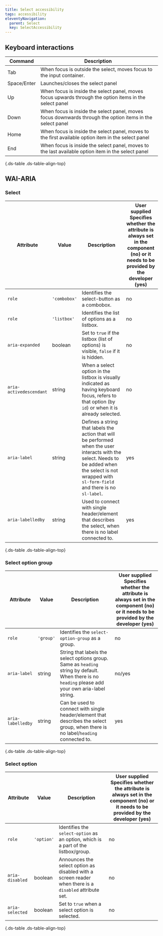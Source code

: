 ```yaml
---
title: Select accessibility
tags: accessibility
eleventyNavigation:
  parent: Select
  key: SelectAccessibility
---
```

<section>

## Keyboard interactions

<div class="ds-table-wrapper">

|Command|Description|
|-|-|
|Tab|When focus is outside the select, moves focus to the input container.|
|Space/Enter|Launches/closes the select panel|
|Up|When focus is inside the select panel, moves focus upwards through the option items in the select panel|
|Down|When focus is inside the select panel, moves focus downwards through the option items in the select panel|
|Home|When focus is inside the select panel, moves to the first available option item in the select panel|
|End|When focus is inside the select panel, moves to the last available option item in the select panel|

{.ds-table .ds-table-align-top}

</div>

</section>

<section>

## WAI-ARIA

### Select

<div class="ds-table-wrapper">

|Attribute|Value|Description|User supplied  <sl-icon name="info" aria-describedby="tooltip1" size="md"></sl-icon><sl-tooltip id="tooltip1">Specifies whether the attribute is always set in the component (no) or it needs to be provided by the developer (yes)</sl-tooltip>|
|-|-|-|-|
|`role`|`'combobox'`|Identifies the select-button as a combobox.|no|
|`role`|`'listbox'`|Identifies the list of options as a listbox.|no|
|`aria-expanded`|boolean|Set to `true` if the listbox (list of options) is visible, `false` if it is hidden.|no|
|`aria-activedescendant`|string|When a select option in the listbox is visually indicated as having keyboard focus, refers to that option (by `id`) or when it is already selected.|no|
|`aria-label`|string|Defines a string that labels the action that will be performed when the user interacts with the select. Needs to be added when the select is not wrapped with `sl-form-field` and there is no `sl-label`.|yes|
|`aria-labelledby`|string|Used to connect with single header/element that describes the select, when there is no label connected to.|yes|

{.ds-table .ds-table-align-top}

</div>

### Select option group

<div class="ds-table-wrapper">

|Attribute|Value|Description|User supplied  <sl-icon name="info" aria-describedby="tooltip1" size="md"></sl-icon><sl-tooltip id="tooltip1">Specifies whether the attribute is always set in the component (no) or it needs to be provided by the developer (yes)</sl-tooltip>|
|-|-|-|-|
|`role`|`'group'`|Identifies the `select-option-group` as a group.|no|
|`aria-label`|string|String that labels the select options group. Same as `heading` string by default. When there is no `heading` please add your own aria-label string.|no/yes|
|`aria-labelledby`|string|Can be used to connect with single header/element that describes the select group, when there is no label/`heading` connected to.|yes|

{.ds-table .ds-table-align-top}

</div>

### Select option

<div class="ds-table-wrapper">

|Attribute|Value|Description|User supplied  <sl-icon name="info" aria-describedby="tooltip1" size="md"></sl-icon><sl-tooltip id="tooltip1">Specifies whether the attribute is always set in the component (no) or it needs to be provided by the developer (yes)</sl-tooltip>|
|-|-|-|-|
|`role`|`'option'`|Identifies the `select-option` as an option, which is a part of the listbox/group.|no|
|`aria-disabled`|boolean|Announces the select option as disabled with a screen reader when there is a `disabled` attribute set.|no|
|`aria-selected`|boolean|Set to `true` when a select option is selected.|no|

{.ds-table .ds-table-align-top}

</div>

</section>